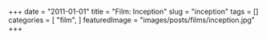 +++
date = "2011-01-01"
title = "Film: Inception"
slug = "inception"
tags = []
categories = [
    "film",
]
featuredImage = "images/posts/films/inception.jpg"
+++

